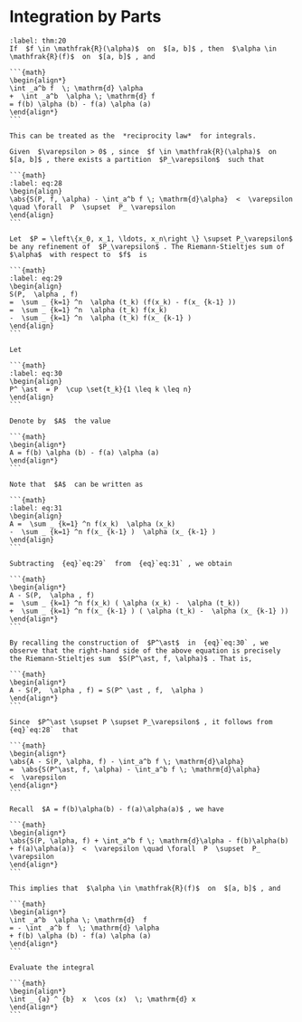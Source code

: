 # Integration by Parts

````{prf:theorem} Integration by Parts
:label: thm:20
If  $f \in \mathfrak{R}(\alpha)$  on  $[a, b]$ , then  $\alpha \in \mathfrak{R}(f)$  on  $[a, b]$ , and

```{math}
\begin{align*}
\int _a^b f  \; \mathrm{d} \alpha
+  \int _a^b  \alpha \; \mathrm{d} f
= f(b) \alpha (b) - f(a) \alpha (a)
\end{align*}
```
````

````{prf:remark}
This can be treated as the  *reciprocity law*  for integrals.
````

````{prf:proof}
Given  $\varepsilon > 0$ , since  $f \in \mathfrak{R}(\alpha)$  on  $[a, b]$ , there exists a partition  $P_\varepsilon$  such that

```{math}
:label: eq:28
\begin{align}
\abs{S(P, f, \alpha) - \int_a^b f \; \mathrm{d}\alpha}  <  \varepsilon \quad \forall  P  \supset  P_ \varepsilon
\end{align}
```

Let  $P = \left\{x_0, x_1, \ldots, x_n\right \} \supset P_\varepsilon$  be any refinement of  $P_\varepsilon$ . The Riemann-Stieltjes sum of  $\alpha$  with respect to  $f$  is

```{math}
:label: eq:29
\begin{align}
S(P,  \alpha , f)
=  \sum _ {k=1} ^n  \alpha (t_k) (f(x_k) - f(x_ {k-1} ))
=  \sum _ {k=1} ^n  \alpha (t_k) f(x_k)
-  \sum _ {k=1} ^n  \alpha (t_k) f(x_ {k-1} )
\end{align}
```

Let

```{math}
:label: eq:30
\begin{align}
P^ \ast  = P  \cup \set{t_k}{1 \leq k \leq n}
\end{align}
```

Denote by  $A$  the value

```{math}
\begin{align*}
A = f(b) \alpha (b) - f(a) \alpha (a)
\end{align*}
```

Note that  $A$  can be written as

```{math}
:label: eq:31
\begin{align}
A =  \sum _ {k=1} ^n f(x_k)  \alpha (x_k)
-  \sum _ {k=1} ^n f(x_ {k-1} )  \alpha (x_ {k-1} )
\end{align}
```

Subtracting  {eq}`eq:29`  from  {eq}`eq:31` , we obtain

```{math}
\begin{align*}
A - S(P,  \alpha , f)
=  \sum _ {k=1} ^n f(x_k) ( \alpha (x_k) -  \alpha (t_k))
+  \sum _ {k=1} ^n f(x_ {k-1} ) ( \alpha (t_k) -  \alpha (x_ {k-1} ))
\end{align*}
```

By recalling the construction of  $P^\ast$  in  {eq}`eq:30` , we observe that the right-hand side of the above equation is precisely the Riemann-Stieltjes sum  $S(P^\ast, f, \alpha)$ . That is,

```{math}
\begin{align*}
A - S(P,  \alpha , f) = S(P^ \ast , f,  \alpha )
\end{align*}
```

Since  $P^\ast \supset P \supset P_\varepsilon$ , it follows from  {eq}`eq:28`  that

```{math}
\begin{align*}
\abs{A - S(P, \alpha, f) - \int_a^b f \; \mathrm{d}\alpha}
=  \abs{S(P^\ast, f, \alpha) - \int_a^b f \; \mathrm{d}\alpha}
<  \varepsilon
\end{align*}
```

Recall  $A = f(b)\alpha(b) - f(a)\alpha(a)$ , we have

```{math}
\begin{align*}
\abs{S(P, \alpha, f) + \int_a^b f \; \mathrm{d}\alpha - f(b)\alpha(b) + f(a)\alpha(a)}  <  \varepsilon \quad \forall  P  \supset  P_ \varepsilon
\end{align*}
```

This implies that  $\alpha \in \mathfrak{R}(f)$  on  $[a, b]$ , and

```{math}
\begin{align*}
\int _a^b  \alpha \; \mathrm{d}  f
= - \int _a^b f  \; \mathrm{d} \alpha
+ f(b) \alpha (b) - f(a) \alpha (a)
\end{align*}
```
````

````{admonition} Exercise 10
Evaluate the integral

```{math}
\begin{align*}
\int _ {a} ^ {b}  x  \cos (x)  \; \mathrm{d} x
\end{align*}
```
````
